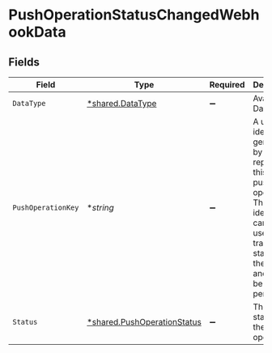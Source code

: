 # PushOperationStatusChangedWebhookData


## Fields

| Field                                                                                                                                                                 | Type                                                                                                                                                                  | Required                                                                                                                                                              | Description                                                                                                                                                           | Example                                                                                                                                                               |
| --------------------------------------------------------------------------------------------------------------------------------------------------------------------- | --------------------------------------------------------------------------------------------------------------------------------------------------------------------- | --------------------------------------------------------------------------------------------------------------------------------------------------------------------- | --------------------------------------------------------------------------------------------------------------------------------------------------------------------- | --------------------------------------------------------------------------------------------------------------------------------------------------------------------- |
| `DataType`                                                                                                                                                            | [*shared.DataType](../../../pkg/models/shared/datatype.md)                                                                                                            | :heavy_minus_sign:                                                                                                                                                    | Available Data types                                                                                                                                                  | invoices                                                                                                                                                              |
| `PushOperationKey`                                                                                                                                                    | **string*                                                                                                                                                             | :heavy_minus_sign:                                                                                                                                                    | A unique identifier generated by Codat to represent this single push operation. This identifier can be used to track the status of the push, and should be persisted. |                                                                                                                                                                       |
| `Status`                                                                                                                                                              | [*shared.PushOperationStatus](../../../pkg/models/shared/pushoperationstatus.md)                                                                                      | :heavy_minus_sign:                                                                                                                                                    | The current status of the push operation.                                                                                                                             |                                                                                                                                                                       |